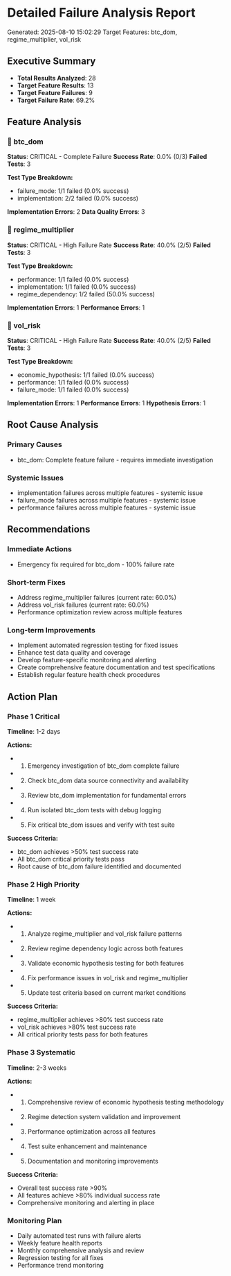 # Detailed Failure Analysis Report
Generated: 2025-08-10 15:02:29
Target Features: btc_dom, regime_multiplier, vol_risk

## Executive Summary

- **Total Results Analyzed**: 28
- **Target Feature Results**: 13
- **Target Feature Failures**: 9
- **Target Failure Rate**: 69.2%

## Feature Analysis

### 🔴 btc_dom
**Status**: CRITICAL - Complete Failure
**Success Rate**: 0.0% (0/3)
**Failed Tests**: 3

**Test Type Breakdown:**
- failure_mode: 1/1 failed (0.0% success)
- implementation: 2/2 failed (0.0% success)

**Implementation Errors**: 2
**Data Quality Errors**: 3

### 🔴 regime_multiplier
**Status**: CRITICAL - High Failure Rate
**Success Rate**: 40.0% (2/5)
**Failed Tests**: 3

**Test Type Breakdown:**
- performance: 1/1 failed (0.0% success)
- implementation: 1/1 failed (0.0% success)
- regime_dependency: 1/2 failed (50.0% success)

**Implementation Errors**: 1
**Performance Errors**: 1

### 🔴 vol_risk
**Status**: CRITICAL - High Failure Rate
**Success Rate**: 40.0% (2/5)
**Failed Tests**: 3

**Test Type Breakdown:**
- economic_hypothesis: 1/1 failed (0.0% success)
- performance: 1/1 failed (0.0% success)
- failure_mode: 1/1 failed (0.0% success)

**Implementation Errors**: 1
**Performance Errors**: 1
**Hypothesis Errors**: 1

## Root Cause Analysis

### Primary Causes
- btc_dom: Complete feature failure - requires immediate investigation

### Systemic Issues
- implementation failures across multiple features - systemic issue
- failure_mode failures across multiple features - systemic issue
- performance failures across multiple features - systemic issue

## Recommendations

###  Immediate Actions
- Emergency fix required for btc_dom - 100% failure rate

### Short-term Fixes
- Address regime_multiplier failures (current rate: 60.0%)
- Address vol_risk failures (current rate: 60.0%)
- Performance optimization review across multiple features

###  Long-term Improvements
- Implement automated regression testing for fixed issues
- Enhance test data quality and coverage
- Develop feature-specific monitoring and alerting
- Create comprehensive feature documentation and test specifications
- Establish regular feature health check procedures

## Action Plan

### Phase 1 Critical
**Timeline**: 1-2 days

**Actions:**
- 1. Emergency investigation of btc_dom complete failure
- 2. Check btc_dom data source connectivity and availability
- 3. Review btc_dom implementation for fundamental errors
- 4. Run isolated btc_dom tests with debug logging
- 5. Fix critical btc_dom issues and verify with test suite

**Success Criteria:**
- btc_dom achieves >50% test success rate
- All btc_dom critical priority tests pass
- Root cause of btc_dom failure identified and documented

### Phase 2 High Priority
**Timeline**: 1 week

**Actions:**
- 1. Analyze regime_multiplier and vol_risk failure patterns
- 2. Review regime dependency logic across both features
- 3. Validate economic hypothesis testing for both features
- 4. Fix performance issues in vol_risk and regime_multiplier
- 5. Update test criteria based on current market conditions

**Success Criteria:**
- regime_multiplier achieves >80% test success rate
- vol_risk achieves >80% test success rate
- All critical priority tests pass for both features

### Phase 3 Systematic
**Timeline**: 2-3 weeks

**Actions:**
- 1. Comprehensive review of economic hypothesis testing methodology
- 2. Regime detection system validation and improvement
- 3. Performance optimization across all features
- 4. Test suite enhancement and maintenance
- 5. Documentation and monitoring improvements

**Success Criteria:**
- Overall test success rate >90%
- All features achieve >80% individual success rate
- Comprehensive monitoring and alerting in place

### Monitoring Plan

- Daily automated test runs with failure alerts
- Weekly feature health reports
- Monthly comprehensive analysis and review
- Regression testing for all fixes
- Performance trend monitoring
